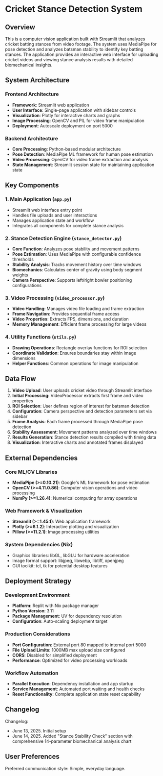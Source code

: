 # Cricket Stance Detection System

## Overview

This is a computer vision application built with Streamlit that analyzes cricket batting stances from video footage. The system uses MediaPipe for pose detection and analyzes batsman stability to identify key batting stances. The application provides an interactive web interface for uploading cricket videos and viewing stance analysis results with detailed biomechanical insights.

## System Architecture

### Frontend Architecture
- **Framework**: Streamlit web application
- **User Interface**: Single-page application with sidebar controls
- **Visualization**: Plotly for interactive charts and graphs
- **Image Processing**: OpenCV and PIL for video frame manipulation
- **Deployment**: Autoscale deployment on port 5000

### Backend Architecture
- **Core Processing**: Python-based modular architecture
- **Pose Detection**: MediaPipe ML framework for human pose estimation
- **Video Processing**: OpenCV for video frame extraction and analysis
- **State Management**: Streamlit session state for maintaining application state

## Key Components

### 1. Main Application (`app.py`)
- Streamlit web interface entry point
- Handles file uploads and user interactions
- Manages application state and workflow
- Integrates all components for complete stance analysis

### 2. Stance Detection Engine (`stance_detector.py`)
- **Core Function**: Analyzes pose stability and movement patterns
- **Pose Estimation**: Uses MediaPipe with configurable confidence thresholds
- **Stability Analysis**: Tracks movement history over time windows
- **Biomechanics**: Calculates center of gravity using body segment weights
- **Camera Perspective**: Supports left/right bowler positioning configurations

### 3. Video Processing (`video_processor.py`)
- **Video Handling**: Manages video file loading and frame extraction
- **Frame Navigation**: Provides sequential frame access
- **Video Properties**: Extracts FPS, dimensions, and duration
- **Memory Management**: Efficient frame processing for large videos

### 4. Utility Functions (`utils.py`)
- **Drawing Operations**: Rectangle overlay functions for ROI selection
- **Coordinate Validation**: Ensures boundaries stay within image dimensions
- **Helper Functions**: Common operations for image manipulation

## Data Flow

1. **Video Upload**: User uploads cricket video through Streamlit interface
2. **Initial Processing**: VideoProcessor extracts first frame and video properties
3. **ROI Selection**: User defines region of interest for batsman detection
4. **Configuration**: Camera perspective and detection parameters set via sidebar
5. **Frame Analysis**: Each frame processed through MediaPipe pose detection
6. **Stability Assessment**: Movement patterns analyzed over time windows
7. **Results Generation**: Stance detection results compiled with timing data
8. **Visualization**: Interactive charts and annotated frames displayed

## External Dependencies

### Core ML/CV Libraries
- **MediaPipe (>=0.10.21)**: Google's ML framework for pose estimation
- **OpenCV (>=4.11.0.86)**: Computer vision operations and video processing
- **NumPy (>=1.26.4)**: Numerical computing for array operations

### Web Framework & Visualization
- **Streamlit (>=1.45.1)**: Web application framework
- **Plotly (>=6.1.2)**: Interactive plotting and visualization
- **Pillow (>=11.2.1)**: Image processing utilities

### System Dependencies (Nix)
- Graphics libraries: libGL, libGLU for hardware acceleration
- Image format support: libjpeg, libwebp, libtiff, openjpeg
- GUI toolkit: tcl, tk for potential desktop features

## Deployment Strategy

### Development Environment
- **Platform**: Replit with Nix package manager
- **Python Version**: 3.11
- **Package Management**: UV for dependency resolution
- **Configuration**: Auto-scaling deployment target

### Production Considerations
- **Port Configuration**: External port 80 mapped to internal port 5000
- **File Upload Limits**: 1000MB max upload size configured
- **CORS**: Disabled for simplified deployment
- **Performance**: Optimized for video processing workloads

### Workflow Automation
- **Parallel Execution**: Dependency installation and app startup
- **Service Management**: Automated port waiting and health checks
- **Reset Functionality**: Complete application state reset capability

## Changelog

Changelog:
- June 13, 2025. Initial setup
- June 14, 2025. Added "Stance Stability Check" section with comprehensive 14-parameter biomechanical analysis chart

## User Preferences

Preferred communication style: Simple, everyday language.